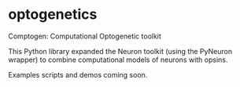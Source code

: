 # optogenetics
Comptogen: Computational Optogenetic toolkit

This Python library expanded the Neuron toolkit (using the PyNeuron wrapper) to combine computational models of neurons with opsins. 

Examples scripts and demos coming soon. 
